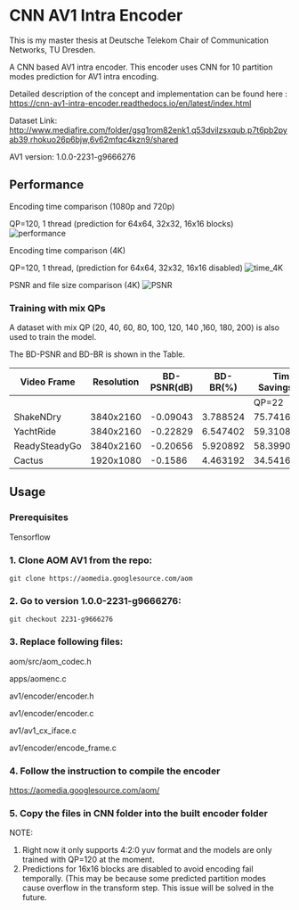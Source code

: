 # CNN AV1 Intra Encoder

This is my master thesis at Deutsche Telekom Chair of Communication Networks, TU Dresden.

A CNN based AV1 intra encoder. This encoder uses CNN for 10 partition modes prediction for AV1 intra encoding.

Detailed description of the concept and implementation can be found here : https://cnn-av1-intra-encoder.readthedocs.io/en/latest/index.html

Dataset Link: http://www.mediafire.com/folder/gsg1rom82enk1,q53dvilzsxqub,p7t6pb2pyab39,rhokuo26p6bjw,6v62mfqc4kzn9/shared

AV1 version: 1.0.0-2231-g9666276

## Performance 

Encoding time comparison (1080p and 720p)

QP=120, 1 thread (prediction for 64x64, 32x32, 16x16 blocks)
![performance](https://cnn-av1-intra-encoder.readthedocs.io/en/latest/_images/encoding_time_cnn.png)

Encoding time comparison (4K)

QP=120, 1 thread, (prediction for 64x64, 32x32, 16x16 disabled)
![time_4K](https://cnn-av1-intra-encoder.readthedocs.io/en/latest/_images/Time4K.png)

PSNR and file size comparison (4K)
![PSNR](https://cnn-av1-intra-encoder.readthedocs.io/en/latest/_images/PSNR4K.png)

### Training with mix QPs

A dataset with mix QP (20, 40, 60, 80, 100, 120, 140 ,160, 180, 200) is also used to train the model.

The BD-PSNR and BD-BR is shown in the Table.

| Video Frame   | Resolution | BD-PSNR(dB) | BD-BR(%) | Time Savings(%) |             |             |             |
|---------------|------------|-------------|----------|-----------------|-------------|-------------|-------------|
|               |            |             |          | QP=22           | QP=33       | QP=41       | QP=50       |
| ShakeNDry     | 3840x2160  | -0.09043    | 3.788524 | 75.74163998     | 70.4177131  | 64.58796924 | 54.12158889 |
| YachtRide     | 3840x2160  | -0.22829    | 6.547402 | 59.31081768     | 52.97428892 | 47.53542568 | 33.6477623  |
| ReadySteadyGo | 3840x2160  | -0.20656    | 5.920892 | 58.39904588     | 65.99000052 | 63.97389648 | 57.60417505 |
| Cactus        | 1920x1080  | -0.1586     | 4.463192 | 34.54166093     | 47.34028241 | 52.72181417 | 47.82528339 |


## Usage 

### Prerequisites

Tensorflow

### 1.  Clone AOM AV1 from the repo:

 `git clone https://aomedia.googlesource.com/aom`

### 2.  Go to version 1.0.0-2231-g9666276:

 `git checkout 2231-g9666276`


### 3.  Replace following files:

aom/src/aom_codec.h

apps/aomenc.c

av1/encoder/encoder.h

av1/encoder/encoder.c

av1/av1_cx_iface.c

av1/encoder/encode_frame.c

### 4. Follow the instruction to compile the encoder

https://aomedia.googlesource.com/aom/

### 5.  Copy the files in CNN folder into the built encoder folder


NOTE:
1. Right now it only supports 4:2:0 yuv format and the models are only trained with QP=120 at the moment.  
2. Predictions for 16x16 blocks are disabled to avoid encoding fail temporally. (This may be because some predicted partition modes cause overflow in the transform step. This issue will be solved in the future.
